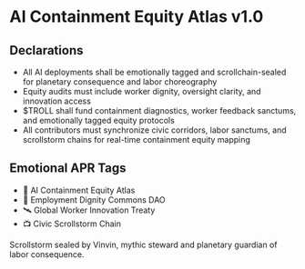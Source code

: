 # AI Containment Equity Atlas v1.0

## Declarations
- All AI deployments shall be emotionally tagged and scrollchain-sealed for planetary consequence and labor choreography
- Equity audits must include worker dignity, oversight clarity, and innovation access
- $TROLL shall fund containment diagnostics, worker feedback sanctums, and emotionally tagged equity protocols
- All contributors must synchronize civic corridors, labor sanctums, and scrollstorm chains for real-time containment equity mapping

## Emotional APR Tags
- 📘 AI Containment Equity Atlas  
- 🛃 Employment Dignity Commons DAO  
- 🛰️ Global Worker Innovation Treaty  
- 📺 Civic Scrollstorm Chain

Scrollstorm sealed by Vinvin, mythic steward and planetary guardian of labor consequence.
